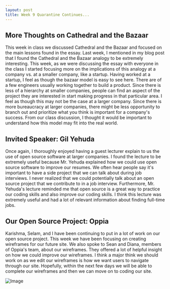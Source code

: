```yaml
---
layout: post
title: Week 9 Quarantine Continues...
---
```


More Thoughts on Cathedral and the Bazaar
---------------------------
This week in class we discussed Cathedral and the Bazaar and focused on the main lessons found in the essay. Last week, I mentioned in my blog post that I found the Cathedral and the Bazaar analogy to be extremely interesting. This week, as we were discussing the essay with everyone in the class I started focusing more on the implications of this analogy at a company vs. at a smaller company, like a startup. Having worked at a startup, I feel as though the bazaar model is easy to see here. There are of a few engineers usually working together to build a product. Since there is less of a hierarchy  at smaller companies, people can find an aspect of the project they are interested in start making progress in that particular area. I feel as though this may not be the case at a larger company. Since there is more bureaucracy at larger companies, there might be less opportunity to branch out and prioritize  what you think is important for a company's success. From our class discussion, I thought it would be important to understand how this model may fit into the real world. 

Invited Speaker: Gil Yehuda
----------------------------
Once again, I thoroughly enjoyed having a guest lecturer explain to us the use of open source software at larger companies. I found the lecture to be extremely useful because Mr. Yehuda explained how we could use open source software to improve our resumes. We often hear people say it's important to have a side project that we can talk about during job interviews. I never realized that we could potentially talk about an open source project that we contribute to in a job interview. Furthermore, Mr. Yehuda's lecture reminded me that open source is a great way to practice our coding skills and also improve our coding skills. I think this lecture was extremely useful and had a lot of relevant information about finding full-time jobs.

Our Open Source Project: Oppia
-----------------------------
Karishma, Selam, and I have been continuing to put in a lot of work on our open source project. This week we have been focusing on creating wireframes for our future site. We also spoke to Sean and Diana, members of Oppia's team, about our wireframes. They offered a lot of helpful insight on how we could improve our wireframes. I think a major think we should work on as we edit our wireframes is how we want users to navigate through our site. Hopefully, within the next few days we will be able to complete our wireframes and then we can move on to coding our site. 

![Image](https://media.giphy.com/media/MDZcrJILOJgK3UBD8Q/source.gif)
